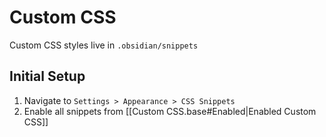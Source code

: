 # Custom CSS

Custom CSS styles live in `.obsidian/snippets`

## Initial Setup

1. Navigate to `Settings > Appearance > CSS Snippets`
2. Enable all snippets from [[Custom CSS.base#Enabled|Enabled Custom CSS]]
